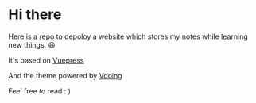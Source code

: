 # Hi there

Here is a repo to depoloy a website which stores my notes while learning new things. :laughing:

It's based on [Vuepress](https://vuepress.vuejs.org/zh/)

And the theme powered by [Vdoing](https://xugaoyi.github.io/vuepress-theme-vdoing-doc/)

Feel free to read : )
